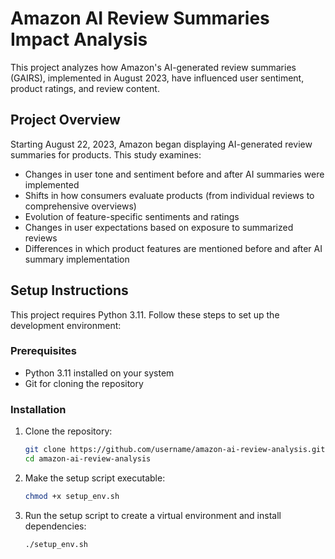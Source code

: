 # Amazon AI Review Summaries Impact Analysis

This project analyzes how Amazon's AI-generated review summaries (GAIRS), implemented in August 2023, have influenced user sentiment, product ratings, and review content.

## Project Overview

Starting August 22, 2023, Amazon began displaying AI-generated review summaries for products. This study examines:

- Changes in user tone and sentiment before and after AI summaries were implemented
- Shifts in how consumers evaluate products (from individual reviews to comprehensive overviews)
- Evolution of feature-specific sentiments and ratings
- Changes in user expectations based on exposure to summarized reviews
- Differences in which product features are mentioned before and after AI summary implementation

## Setup Instructions

This project requires Python 3.11. Follow these steps to set up the development environment:

### Prerequisites

- Python 3.11 installed on your system
- Git for cloning the repository

### Installation

1. Clone the repository:
   ```bash
   git clone https://github.com/username/amazon-ai-review-analysis.git
   cd amazon-ai-review-analysis
   ```

2. Make the setup script executable:
   ```bash
   chmod +x setup_env.sh
   ```

3. Run the setup script to create a virtual environment and install dependencies:
   ```bash
   ./setup_env.sh
   

